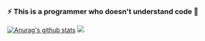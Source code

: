 ### ⚡ This is a programmer who doesn't understand code 👋
[![Anurag's github stats](https://github-readme-stats.vercel.app/api?username=vitaminx&show_icons=true&theme=merko$locale=cn)](https://github.com/vitaminx/github-readme-stats)
![](https://github-readme-stats.vercel.app/api/top-langs/?username=vitaminx&show_icons&theme=merko)
<!--
**vitaminx/vitaminx** is a ✨ _special_ ✨ repository because its `README.md` (this file) appears on your GitHub profile.

Here are some ideas to get you started:

- 🔭 I’m currently working on ...
- 🌱 I’m currently learning ...
- 👯 I’m looking to collaborate on ...
- 🤔 I’m looking for help with ...
- 💬 Ask me about ...
- 📫 How to reach me: ...
- 😄 Pronouns: ...
- ⚡ Fun fact: ...
-->
